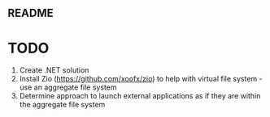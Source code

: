 ## README

# TODO
1. Create .NET solution
2. Install Zio (https://github.com/xoofx/zio) to help with virtual file system - use an aggregate file system
3. Determine approach to launch external applications as if they are within the aggregate file system
